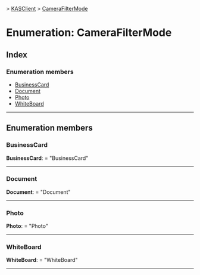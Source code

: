 [](../README.md) > [KASClient](../modules/kasclient.md) > [CameraFilterMode](../enums/kasclient.camerafiltermode.md)

# Enumeration: CameraFilterMode

## Index

### Enumeration members

* [BusinessCard](kasclient.camerafiltermode.md#businesscard)
* [Document](kasclient.camerafiltermode.md#document)
* [Photo](kasclient.camerafiltermode.md#photo)
* [WhiteBoard](kasclient.camerafiltermode.md#whiteboard)

---

## Enumeration members

<a id="businesscard"></a>

###  BusinessCard

**BusinessCard**:  = "BusinessCard"

___
<a id="document"></a>

###  Document

**Document**:  = "Document"

___
<a id="photo"></a>

###  Photo

**Photo**:  = "Photo"

___
<a id="whiteboard"></a>

###  WhiteBoard

**WhiteBoard**:  = "WhiteBoard"

___

